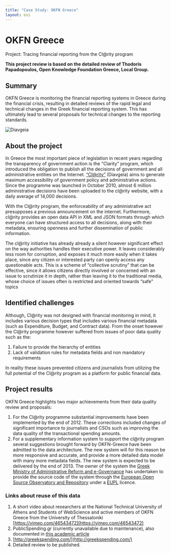 ```yaml
---
title: "Case Study: OKFN Greece"
layout: osi
---
```


# OKFN Greece

<div class="well">Project: Tracing financial reporting from the Cl@rity program</div>

<strong>This project review is based on the detailed review of Thodoris
Papadopoulos, Open Knowledge Foundation Greece, Local Group.</strong>

## Summary

OKFN Greece is monitoring the financial reporting systems in
Greece during the financial crisis, resulting in detailed reviews of
the rapid legal and technical changes in the Greek financial
reporting system. This has ultimately lead to several proposals for technical changes to the reporting standards.

![Diavgeia](http://farm8.staticflickr.com/7140/7548263168_74dd2d423c_z.jpg)


## About the project

In Greece the most important piece of legislation in recent years
regarding the transparency of government action is the “Clarity”
program, which introduced the obligation to publish all the decisions of
government and all administrative entities on the Internet.
[“Cl@rity”](http://diavgeia.gov.gr/) (Diavgeia) aims to generate maximum
accessibility of government policy and administrative actions. Since the
programme was launched in October 2010, almost 6 million administrative
decisions have been uploaded to the cl@rity website, with a daily
average of 14,000 decisions.

With the Cl@rity program, the enforceability of any administrative act
presupposes a previous announcement on the internet. Furthermore,
cl@rity provides an open data API in XML and JSON formats through which
everyone can have structured access to all decisions, along with their
metadata, ensuring openness and further dissemination of public
information.

The cl@rity initiative has already already a silent however significant
effect on the way authorities handles their executive power. It leaves
considerably less room for corruption, and exposes it much more easily
when it takes place, since any citizen or interested party can openly
access any questionable acts. This is a scheme of “collective scrutiny”
that can be effective, since it allows citizens directly involved or
concerned with an issue to scrutinize it in depth, rather than leaving
it to the traditional media, whose choice of issues often is restricted
and oriented towards “safe” topics

## Identified challenges

Although, Cl@rity was not designed with financial monitoring in mind, it
includes various decision types that includes various financial metadata
(such as Expenditure, Budget, and Contract data). From the onset however
the Cl@rity programme however suffered from issues of poor data quality
such as the:

1.  Failure to provide the hierarchy of entities
2.  Lack of validation rules for metadata fields and non mandatory
    requirements

In reality these issues prevented citizens and journalists from
utilizing the full potential of the Cl@rity program as a platform for
public financial data.

## Project results

OKFN Greece highlights two major achievements from their data quality
review and proposals:

1.  For the Cl@rity programme substantial improvements have been
    implemented by the end of 2012. These corrections included changes
    of significant importance to journalists and CSOs such as improving
    the data quality of the transactional spending amounts.
2.  For a supplementary information system to support the cl@rity
    program several suggestions brought forward by OKFN-Greece have been
    admitted to the data architecture. The new system will for this
    reason be more responsive and accurate, and provide a more detailed
    data model with many more metadata fields. The new system is
    expected to be delivered by the end of 2013. The owner of the system
    the [Greek Ministry of Administrative Reform and
    e-Governance](http://www.ydmed.gov.gr/) has undertaken to provide
    the source code of the system through the [European Open Source
    Observatory and
    Repository](http://joinup.ec.europa.eu/community/osor/description) under
    a [EUPL](http://joinup.ec.europa.eu/software/page/eupl) licence.

### Links about reuse of this data

1.  A short video about researchers at the National Technical University
    of Athens and Students of WebScience and active members of OKFN
    Greece from the University of Thessaloniki
    [https://vimeo.com/46543472](https://vimeo.com/46543472)
2.  PublicSpending.gr (currently unavailable due to maintenance), also
    documented in [this academic
    article](http://papers.ssrn.com/sol3/papers.cfm?abstract_id=2193600)
3.  [http://greekspending.com/](http://greekspending.com/)
4.  Detailed review to be published.
